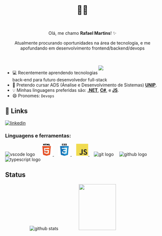 <h1 align="center"> 🧑‍💻 </h1>
<br>
<p align="center">Olá, me chamo <b>Rafael Martins</b>! ✨</p>
<p align="center">Atualmente procurando oportunidades na área de tecnologia, e me apofundando em desenvolvimento frontend/backend/devops</p>
<br>
<br>
<img src="https://i.imgur.com/zzqNvAt.gif" align="right" width="200px"/>  


- 💻 Recentemente aprendendo tecnologias back-end para futuro desenvolvedor full-stack
- 🏫 Pretendo cursar ADS (Ánalise e Desenvolvimento de Sistemas) [**UNIP**](https://www.unip.br).
- 💡 Minhas linguagens preferidas são: [**.NET**](https://.NET.org), [**C#**](https://www.C#.org/docs/), e [**JS**](https://developer.mozilla.org/pt-BR/docs/Web/JavaScript).
- 😄 Pronomes: `Devops`





## 🔗 Links
[![linkedin](https://img.shields.io/badge/linkedin-0A66C2?style=for-the-badge&logo=linkedin&logoColor=white)](https://www.linkedin.com/in/rafaelmartinsdeveloper/)



<h3 >Linguagens e ferramentas:</h3>
<p align="left"> 
    <img src="https://cdn.jsdelivr.net/gh/devicons/devicon/icons/vscode/vscode-original.svg" height="40" alt="vscode logo"  />
  <img width="10" />
    <a href="https://www.w3.org/html/" target="_blank" rel="noreferrer"> <img src="https://raw.githubusercontent.com/devicons/devicon/master/icons/html5/html5-original-wordmark.svg" alt="html5" width="40" height="40"/> </a>
    <img width="10" />
    <a href="https://www.w3schools.com/css/" target="_blank" rel="noreferrer"> <img src="https://raw.githubusercontent.com/devicons/devicon/master/icons/css3/css3-original-wordmark.svg" alt="css3" width="40" height="40"/> </a>
    <img width="10" />
    <a href="https://developer.mozilla.org/en-US/docs/Web/JavaScript" target="_blank" rel="noreferrer"> <img src="https://raw.githubusercontent.com/devicons/devicon/master/icons/javascript/javascript-original.svg" alt="javascript" width="40" height="40"/> </a>
    <img width="10" />
    <img src="https://cdn.jsdelivr.net/gh/devicons/devicon/icons/git/git-original.svg" height="40" alt="git logo"  />
  <img width="10" />
    <img src="https://cdn.jsdelivr.net/gh/devicons/devicon/icons/github/github-original.svg" height="40" alt="github logo"  />
    <img src="https://cdn.jsdelivr.net/gh/devicons/devicon/icons/typescript/typescript-original.svg" height="40" alt="typescript logo"  />
  <img width="10" />
</p>

## Status
<div align="center">
<img alt="github stats" width="49%" height="150px" src="https://github-readme-stats.vercel.app/api?username=martinsrafaeldev&show_icons=true&theme=tokyonight&hide=stars">
<img width="49%" height="150px" src="https://github-readme-stats.vercel.app/api/top-langs/?username=martinsrafaeldev&layout=compact&bg_color=1A1B27&title_color=5C85CB&text_color=38BDAE">

</div>

